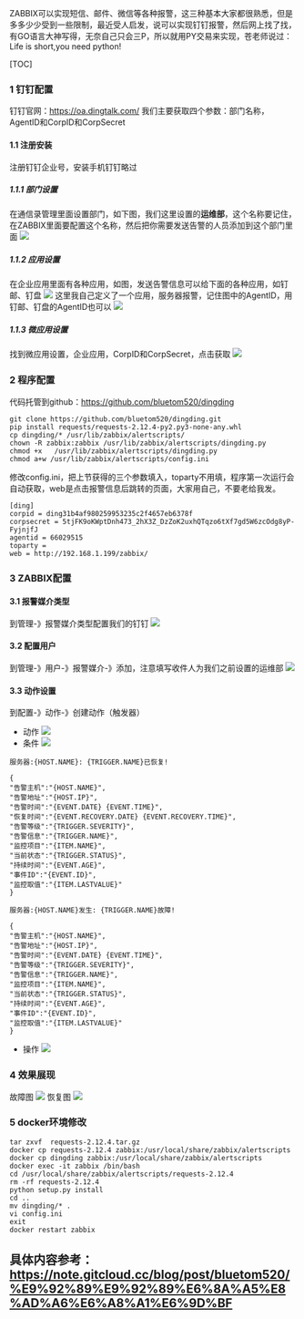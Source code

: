 ZABBIX可以实现短信、邮件、微信等各种报警，这三种基本大家都很熟悉，但是多多少少受到一些限制，最近受人启发，说可以实现钉钉报警，然后网上找了找，有GO语言大神写得，无奈自己只会三P，所以就用PY交易来实现，苍老师说过：Life is short,you need python!

[TOC]

### 1 钉钉配置
钉钉官网：https://oa.dingtalk.com/
我们主要获取四个参数：部门名称，AgentID和CorpID和CorpSecret
#### 1.1 注册安装
注册钉钉企业号，安装手机钉钉略过
##### 1.1.1 部门设置
在通信录管理里面设置部门，如下图，我们这里设置的**运维部**，这个名称要记住，在ZABBIX里面要配置这个名称，然后把你需要发送告警的人员添加到这个部门里面
![](leanote://file/getImage?fileId=58708444d31d9c3103000000)
##### 1.1.2 应用设置
在企业应用里面有各种应用，如图，发送告警信息可以给下面的各种应用，如钉邮、钉盘
![](leanote://file/getImage?fileId=587084ffd31d9c3103000001)
这里我自己定义了一个应用，服务器报警，记住图中的AgentID，用钉邮、钉盘的AgentID也可以
![](leanote://file/getImage?fileId=58708580d31d9c3103000002)
##### 1.1.3 微应用设置
找到微应用设置，企业应用，CorpID和CorpSecret，点击获取
![](leanote://file/getImage?fileId=58708661d31d9c3103000003)
### 2 程序配置
代码托管到github：https://github.com/bluetom520/dingding
```
git clone https://github.com/bluetom520/dingding.git
pip install requests/requests-2.12.4-py2.py3-none-any.whl
cp dingding/* /usr/lib/zabbix/alertscripts/
chown -R zabbix:zabbix /usr/lib/zabbix/alertscripts/dingding.py
chmod +x   /usr/lib/zabbix/alertscripts/dingding.py
chmod a+w /usr/lib/zabbix/alertscripts/config.ini

```
修改config.ini，把上节获得的三个参数填入，toparty不用填，程序第一次运行会自动获取，web是点击报警信息后跳转的页面，大家用自己，不要老给我发。
```
[ding]
corpid = ding31b4af980259953235c2f4657eb6378f
corpsecret = 5tjFK9oKWptDnh473_2hX3Z_DzZoK2uxhQTqzo6tXf7gd5W6zcOdg8yP-FyjnjfJ
agentid = 66029515
toparty =
web = http://192.168.1.199/zabbix/
```
### 3 ZABBIX配置
#### 3.1 报警媒介类型
到管理-》报警媒介类型配置我们的钉钉
![](leanote://file/getImage?fileId=58708903d31d9c3103000004)
#### 3.2 配置用户
到管理-》用户-》报警媒介-》添加，注意填写收件人为我们之前设置的运维部
![](leanote://file/getImage?fileId=58708952d31d9c3103000005)
#### 3.3 动作设置
到配置-》动作-》创建动作（触发器）
 - 动作
![](leanote://file/getImage?fileId=587089ffd31d9c3103000006)
 - 条件
![](leanote://file/getImage?fileId=58708a1dd31d9c3103000007)
```
服务器:{HOST.NAME}: {TRIGGER.NAME}已恢复!

{
"告警主机":"{HOST.NAME}",
"告警地址":"{HOST.IP}",
"告警时间":"{EVENT.DATE} {EVENT.TIME}",
"恢复时间":"{EVENT.RECOVERY.DATE} {EVENT.RECOVERY.TIME}",
"告警等级":"{TRIGGER.SEVERITY}",
"告警信息":"{TRIGGER.NAME}",
"监控项目":"{ITEM.NAME}",
"当前状态":"{TRIGGER.STATUS}",
"持续时间":"{EVENT.AGE}",
"事件ID":"{EVENT.ID}",
"监控取值":"{ITEM.LASTVALUE}"
}

服务器:{HOST.NAME}发生: {TRIGGER.NAME}故障!

{
"告警主机":"{HOST.NAME}",
"告警地址":"{HOST.IP}",
"告警时间":"{EVENT.DATE} {EVENT.TIME}",
"告警等级":"{TRIGGER.SEVERITY}",
"告警信息":"{TRIGGER.NAME}",
"监控项目":"{ITEM.NAME}",
"当前状态":"{TRIGGER.STATUS}",
"持续时间":"{EVENT.AGE}",
"事件ID":"{EVENT.ID}",
"监控取值":"{ITEM.LASTVALUE}"
}
```
 - 操作
![](leanote://file/getImage?fileId=58708a3ad31d9c3103000008)

### 4 效果展现
故障图
![](leanote://file/getImage?fileId=58708d18d31d9c3103000009)
恢复图
![](leanote://file/getImage?fileId=58708d3ad31d9c310300000b)

### 5 docker环境修改
```
tar zxvf  requests-2.12.4.tar.gz
docker cp requests-2.12.4 zabbix:/usr/local/share/zabbix/alertscripts
docker cp dingding zabbix:/usr/local/share/zabbix/alertscripts
docker exec -it zabbix /bin/bash
cd /usr/local/share/zabbix/alertscripts/requests-2.12.4
rm -rf requests-2.12.4
python setup.py install
cd ..
mv dingding/* .
vi config.ini
exit
docker restart zabbix

```

## 具体内容参考：https://note.gitcloud.cc/blog/post/bluetom520/%E9%92%89%E9%92%89%E6%8A%A5%E8%AD%A6%E6%A8%A1%E6%9D%BF

